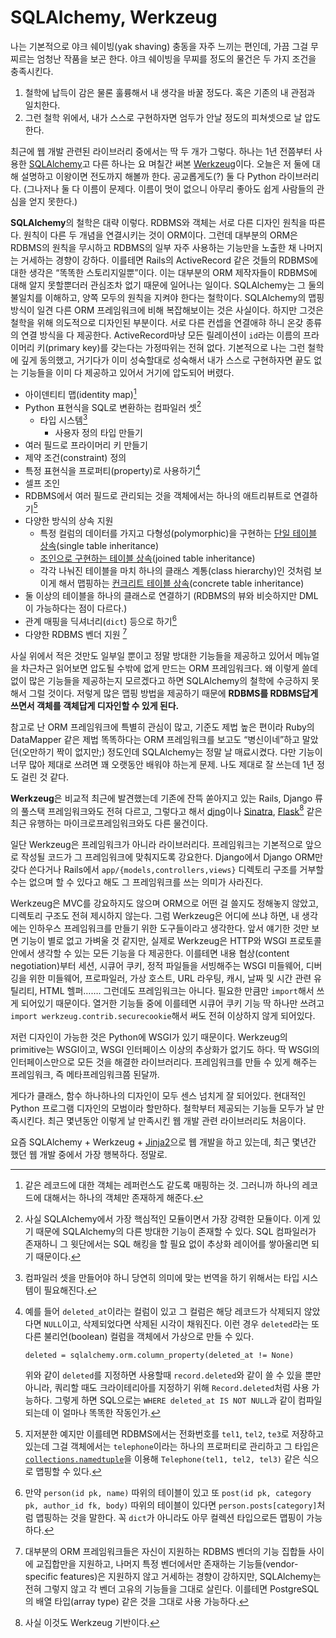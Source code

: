SQLAlchemy, Werkzeug
====================

나는 기본적으로 야크 쉐이빙(yak shaving) 충동을 자주 느끼는 편인데, 가끔 그걸 무찌르는 엄청난 작품을 보곤 한다. 야크 쉐이빙을 무찌를 정도의 물건은 두 가지 조건을 충족시킨다.

 1. 철학에 납득이 감은 물론 훌륭해서 내 생각을 바꿀 정도다. 혹은 기존의 내 관점과 일치한다.
 2. 그런 철학 위에서, 내가 스스로 구현하자면 엄두가 안날 정도의 피쳐셋으로 날 압도한다.

최근에 웹 개발 관련된 라이브러리 중에서는 딱 두 개가 그렇다. 하나는 1년 전쯤부터 사용한 [SQLAlchemy][]고 다른 하나는 요 며칠간 써본 [Werkzeug][]이다. 오늘은 저 둘에 대해 설명하고 이왕이면 전도까지 해볼까 한다. 공교롭게도(?) 둘 다 Python 라이브러리다. (그나저나 둘 다 이름이 문제다. 이름이 멋이 없으니 아무리 좋아도 쉽게 사람들의 관심을 얻지 못한다.)

**SQLAlchemy**의 철학은 대략 이렇다. RDBMS와 객체는 서로 다른 디자인 원칙을 따른다. 원칙이 다른 두 개념을 연결시키는 것이 ORM이다. 그런데 대부분의 ORM은 RDBMS의 원칙을 무시하고 RDBMS의 일부 자주 사용하는 기능만을 노출한 채 나머지는 거세하는 경향이 강하다. 이를테면 Rails의 ActiveRecord 같은 것들의 RDBMS에 대한 생각은 “똑똑한 스토리지일뿐”이다. 이는 대부분의 ORM 제작자들이 RDBMS에 대해 알지 못할뿐더러 관심조차 없기 때문에 일어나는 일이다. SQLAlchemy는 그 둘의 불일치를 이해하고, 양쪽 모두의 원칙을 지켜야 한다는 철학이다. SQLAlchemy의 맵핑 방식이 일견 다른 ORM 프레임워크에 비해 복잡해보이는 것은 사실이다. 하지만 그것은 철학을 위해 의도적으로 디자인된 부분이다. 서로 다른 컨셉을 연결애햐 하니 온갖 종류의 연결 방식을 다 제공한다. ActiveRecord마냥 모든 릴레이션이 `id`라는 이름의 프라이머리 키(primary key)를 갖는다는 가정따위는 전혀 없다. 기본적으로 나는 그런 철학에 깊게 동의했고, 거기다가 이미 성숙할대로 성숙해서 내가 스스로 구현하자면 끝도 없는 기능들을 이미 다 제공하고 있어서 거기에 압도되어 버렸다.

 - 아이덴티티 맵(identity map)[^1]
 - Python 표현식을 SQL로 변환하는 컴파일러 셋[^2]
   - 타입 시스템[^3]
     - 사용자 정의 타입 만들기
 - 여러 필드로 프라이머리 키 만들기
 - 제약 조건(constraint) 정의
 - 특정 표현식을 프로퍼티(property)로 사용하기[^4]
 - 셀프 조인
 - RDBMS에서 여러 필드로 관리되는 것을 객체에서는 하나의 애트리뷰트로 연결하기[^5]
 - 다양한 방식의 상속 지원
   - 특정 컬럼의 데이터를 가지고 다형성(polymorphic)을 구현하는 [단일 테이블 상속][1](single table inheritance)
   - [조인으로 구현하는 테이블 상속][2](joined table inheritance)
   - 각각 나눠진 테이블을 마치 하나의 클래스 계통(class hierarchy)인 것처럼 보이게 해서 맵핑하는 [컨크리트 테이블 상속][3](concrete table inheritance)
 - 둘 이상의 테이블을 하나의 클래스로 연결하기 (RDBMS의 뷰와 비슷하지만 DML이 가능하다는 점이 다르다.)
 - 관계 매핑을 딕셔너리(`dict`) 등으로 하기[^6]
 - 다양한 RDBMS 벤더 지원 [^7]

사실 위에서 적은 것만도 일부일 뿐이고 정말 방대한 기능들을 제공하고 있어서 메뉴얼을 차근차근 읽어보면 압도될 수밖에 없게 만드는 ORM 프레임워크다. 왜 이렇게 쓸데없이 많은 기능들을 제공하는지 모르겠다고 하면 SQLAlchemy의 철학에 수긍하지 못해서 그럴 것이다. 저렇게 많은 맵핑 방법을 제공하기 때문에 **RDBMS를 RDBMS답게 쓰면서 객체를 객체답게 디자인할 수 있게 된다.**

참고로 난 ORM 프레임워크에 특별히 관심이 많고, 기준도 제법 높은 편이라 Ruby의 DataMapper 같은 제법 똑똑하다는 ORM 프레임워크를 보고도 “병신이네”하고 말았던(오만하기 짝이 없지만;) 정도인데 SQLAlchemy는 정말 날 매료시켰다. 다만 기능이 너무 많아 제대로 쓰려면 꽤 오랫동안 배워야 하는게 문제. 나도 제대로 잘 쓰는데 1년 정도 걸린 것 같다.

**Werkzeug**은 비교적 최근에 발견했는데 기존에 잔뜩 쏟아지고 있는 Rails, Django 류의 풀스택 프레임워크와도 전혀 다르고, 그렇다고 해서 [djng][]이나 [Sinatra][], [Flask][][^8] 같은 최근 유행하는 마이크로프레임워크와도 다른 물건이다.

일단 Werkzeug은 프레임워크가 아니라 라이브러리다. 프레임워크는 기본적으로 앞으로 작성될 코드가 그 프레임워크에 맞춰지도록 강요한다. Django에서 Django ORM만 갖다 쓴다거나 Rails에서 `app/{models,controllers,views}` 디렉토리 구조를 거부할 수는 없으며 할 수 있다고 해도 그 프레임워크를 쓰는 의미가 사라진다.

Werkzeug은 MVC를 강요하지도 않으며 ORM으로 어떤 걸 쓸지도 정해놓지 않았고, 디렉토리 구조도 전혀 제시하지 않는다. 그럼 Werkzeug은 어디에 쓰냐 하면, 내 생각에는 인하우스 프레임워크를 만들기 위한 도구들이라고 생각한다. 앞서 얘기한 것만 보면 기능이 별로 없고 가벼울 것 같지만, 실제로 Werkzeug은 HTTP와 WSGI 프로토콜 안에서 생각할 수 있는 모든 기능을 다 제공한다. 이를테면 내용 협상(content negotiation)부터 세션, 시큐어 쿠키, 정적 파일들을 서빙해주는 WSGI 미들웨어, 디버깅을 위한 미들웨어, 프로파일러, 가상 호스트, URL 라우팅, 캐시, 날짜 및 시간 관련 유틸리티, HTML 헬퍼……. 그런데도 프레임워크는 아니다. 필요한 만큼만 `import`해서 쓰게 되어있기 때문이다. 열거한 기능들 중에 이를테면 시큐어 쿠키 기능 딱 하나만 쓰려고 `import werkzeug.contrib.securecookie`해서 써도 전혀 이상하지 않게 되어있다.

저런 디자인이 가능한 것은 Python에 WSGI가 있기 때문이다. Werkzeug의 primitive는 WSGI이고, WSGI 인터페이스 이상의 추상화가 없기도 하다. 딱 WSGI의 인터페이스만으로 모든 것을 해결한 라이브러리다. 프레임워크를 만들 수 있게 해주는 프레임워크, 즉 메타프레임워크쯤 된달까.

게다가 클래스, 함수 하나하나의 디자인이 모두 센스 넘치게 잘 되어있다. 현대적인 Python 프로그램 디자인의 모범이라 할만하다. 철학부터 제공되는 기능들 모두가 날 만족시킨다. 최근 몇년동안 이렇게 날 만족시킨 웹 개발 관련 라이브러리도 처음이다.

요즘 SQLAlchemy + Werkzeug + [Jinja2][]으로 웹 개발을 하고 있는데, 최근 몇년간 했던 웹 개발 중에서 가장 행복하다. 정말로.

 [^1]: 같은 레코드에 대한 객체는 레퍼런스도 같도록 매핑하는 것. 그러니까 하나의 레코드에 대해서는 하나의 객체만 존재하게 해준다.

 [^2]: 사실 SQLAlchemy에서 가장 핵심적인 모듈이면서 가장 강력한 모듈이다. 이게 있기 때문에 SQLAlchemy의 다른 방대한 기능이 존재할 수 있다. SQL 컴파일러가 존재하니 그 윗단에서는 SQL 해킹을 할 필요 없이 추상화 레이어를 쌓아올리면 되기 때문이다.

 [^3]: 컴파일러 셋을 만들어야 하니 당연히 의미에 맞는 번역을 하기 위해서는 타입 시스템이 필요해진다.

 [^4]: 예를 들어 `deleted_at`이라는 컬럼이 있고 그 컬럼은 해당 레코드가 삭제되지 않았다면 `NULL`이고, 삭제되었다면 삭제된 시각이 채워진다. 이런 경우 `deleted`라는 또다른 불리언(boolean) 컬럼을 객체에서 가상으로 만들 수 있다.

        deleted = sqlalchemy.orm.column_property(deleted_at != None)

    위와 같이 `deleted`를 지정하면 사용할때 `record.deleted`와 같이 쓸 수 있을 뿐만 아니라, 쿼리할 때도 크라이테리아를 지정하기 위해 `Record.deleted`처럼 사용 가능하다. 그렇게 하면 SQL으로는 `WHERE deleted_at IS NOT NULL`과 같이 컴파일되는데 이 얼마나 똑똑한 작동인가.

 [^5]: 지저분한 예지만 이를테면 RDBMS에서는 전화번호를 `tel1`, `tel2`, `te3`로 저장하고 있는데 그걸 객체에서는 `telephone`이라는 하나의 프로퍼티로 관리하고 그 타입은 [`collections.namedtuple`][collections.namedtuple]을 이용해 `Telephone(tel1, tel2, tel3)` 같은 식으로 맵핑할 수 있다.

 [^6]: 만약 `person(id pk, name)` 따위의 테이블이 있고 또 `post(id pk, category pk, author_id fk, body)` 따위의 테이블이 있다면 `person.posts[category]`처럼 맵핑하는 것을 말한다. 꼭 `dict`가 아니라도 아무 컬렉션 타입으로든 맵핑이 가능하다.

 [^7]: 대부분의 ORM 프레임워크들은 자신이 지원하는 RDBMS 벤더의 기능 집합들 사이에 교집합만을 지원하고, 나머지 특정 벤더에서만 존재하는 기능들(vendor-specific features)은 지원하지 않고 거세하는 경향이 강하지만, SQLAlchemy는 전혀 그렇지 않고 각 벤더 고유의 기능들을 그대로 살린다. 이를테면 PostgreSQL의 배열 타입(array type) 같은 것을 그대로 사용 가능하다.

 [^8]: 사실 이것도 Werkzeug 기반이다.

  [sqlalchemy]: http://www.sqlalchemy.org/
  [werkzeug]: http://werkzeug.pocoo.org/
  [collections.namedtuple]: http://docs.python.org/dev/library/collections.html#namedtuple-factory-function-for-tuples-with-named-fields
  [djng]: http://github.com/simonw/djng
  [sinatra]: http://www.sinatrarb.com/
  [flask]: http://flask.pocoo.org/
  [jinja2]: http://jinja.pocoo.org/2/
  [1]: http://www.sqlalchemy.org/docs/mappers.html#single-table-inheritance
  [2]: http://www.sqlalchemy.org/docs/mappers.html#joined-table-inheritance
  [3]: http://www.sqlalchemy.org/docs/mappers.html#concrete-table-inheritance
